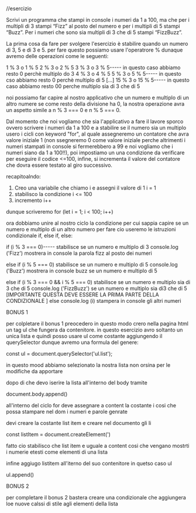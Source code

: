 //esercizio

Scrivi un programma che stampi in console i numeri da 1 a 100, ma che per i multipli di 3 stampi “Fizz” al posto del numero e per i multipli di 5 stampi “Buzz”. Per i numeri che sono sia multipli di 3 che di 5 stampi “FizzBuzz”.

La prima cosa da fare per svolgere l'esercizio è stabilire quando un numero di 3, 5 e di 3 e 5. per fare questo possiamo usare l'operatrore %
dunaque avremo delle operazioni come le seguenti:

1 % 3 o 1 % 5 
2 % 3 o 2 % 5
3 % 3 o 3 % 5----- in questo caso abbiamo resto 0 perchè multiplo do 3
4 % 3 o 4 % 5
5 % 3 o 5 % 5----- in questo cso abbiamo resto 0 perchè multiplo di 5
[...]
15 % 3 o 15 % 5----- in questo caso abbiamo resto 00 perche multiplo sia di 3 che di 5 

noi possiamo far capire al nostro applicativo che un numero e multiplo di un altro numere se come resto della divisione ha 0, la nostra operazione avra un aspetto simile a n % 3 === 0 e n % 5 === 0.

Dal momento che noi vogliamo che sia l'applicativo a fare il lavore sporco ovvero scrivere i numeri da 1 a 100 e a stabilire se il numero sia un multiplo usero i cicli con keyword "for", al quale assegneremo un contatore che avra valore iniziale 1 (non ssegneremo 0 come valore iniziale perche altrimenti i numeri stampati in console si fermerebbero a 99 e noi vogliamo che i numeri siano da 1 a 100!!), poi impostiamo un una condizione da verificare per eseguire il codice <=100, infine, si incrementa il valore del contatore che dovra essere testato al giro successivo.

recapitoalndo:

1. Creo una variabile che chiamo i e assegni il valore di 1 i = 1
2. stabilisco la condizione i <= 100
3. incremento i++

dunque scriveremo for (let i = 1; i < 100; i++)

ora dobbiamo unire al nostro ciclo la condizione per cui sappia capire se un numero e multiplo di un  altro numero per fare cio useremo le istruzioni condizionale if, else if, else:

if (i % 3 === 0)----- stabilisce se un numero e multiplo di 3
console.log ('Fizz') mostrera in console la parola fizz al posto dei numeri

else if (i % 5 === 0) stabilisce se un numero e multiplo di 5
console.log ('Buzz') mostrera in console buzz se un numero e multiplo di 5

else if (i % 3 === 0 && i % 5 === 0) stabilisce se un numero e multiplo sia di 3 che di 5
console.log ('FizzBuzz') se un numero e multiplo sia di3 che di 5 
[IMPORTANTE QUESTA DEVE ESSERE LA PRIMA PARTE DELLA CONDIZIONALE ]
else 
console.log (i) stampera in console gli altri numeri 


BONUS 1

per colpletare il bonus 1 preocedero in questo modo crero nella pagina html un tag ul che fungera da contenitore.
in questo esercizio avro soltanto un unica lista e quindi posso usare ul come costante aggiungendo il querySelector dunque avremo una formula del genere: 

const ul = document.querySelector('ul.list');

in questo mood abbiamo selezionato la nostra lista non orsina per le modifiche da apportare

dopo di che devo iserire la lista all'interno del body tramite 

document.body.append()

all'interno del ciclo for 
deve assegnare a content la costante i cosi che possa stampare nel dom i numeri e parole genrate

devi creare la costante list item e creare nel documento gli li

const listItem = document.createElement(')

fatto cio stabilisco che list item e uguale a content cosi che vengano mostrti i numerie  etesti come elementi di una lista 

infine aggiugo listitem all'iterno del suo contenitore in quetso caso ul

ul.append()


BONUS 2 

per completare il bonus 2 bastera creare una condizionale che aggiungera loe nuove calssi di stile agli elementi della lista 